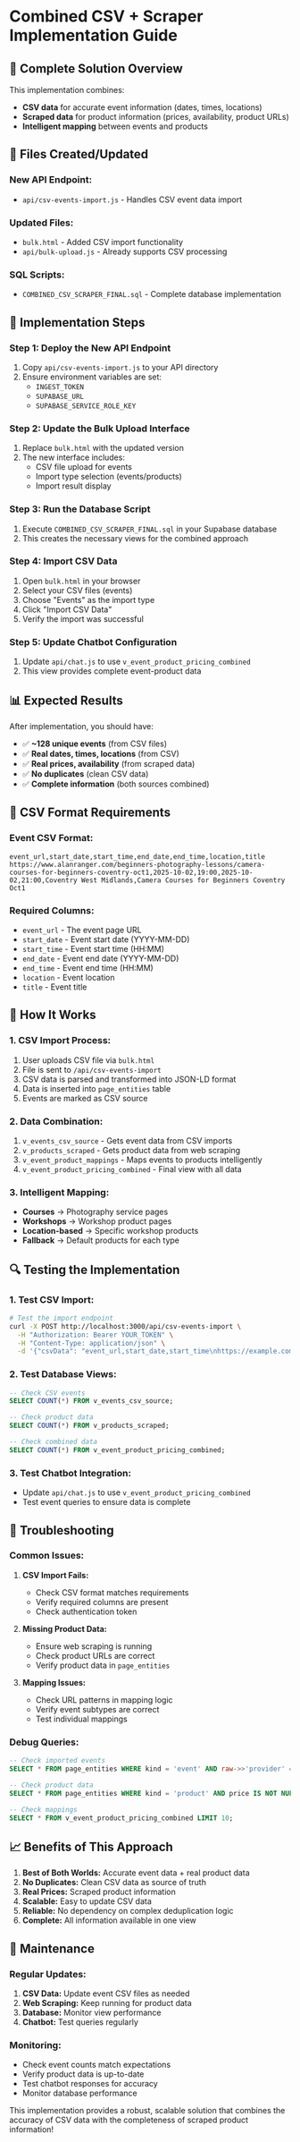 # Combined CSV + Scraper Implementation Guide

## 🎯 **Complete Solution Overview**

This implementation combines:
- **CSV data** for accurate event information (dates, times, locations)
- **Scraped data** for product information (prices, availability, product URLs)
- **Intelligent mapping** between events and products

## 📁 **Files Created/Updated**

### **New API Endpoint:**
- `api/csv-events-import.js` - Handles CSV event data import

### **Updated Files:**
- `bulk.html` - Added CSV import functionality
- `api/bulk-upload.js` - Already supports CSV processing

### **SQL Scripts:**
- `COMBINED_CSV_SCRAPER_FINAL.sql` - Complete database implementation

## 🚀 **Implementation Steps**

### **Step 1: Deploy the New API Endpoint**
1. Copy `api/csv-events-import.js` to your API directory
2. Ensure environment variables are set:
   - `INGEST_TOKEN`
   - `SUPABASE_URL`
   - `SUPABASE_SERVICE_ROLE_KEY`

### **Step 2: Update the Bulk Upload Interface**
1. Replace `bulk.html` with the updated version
2. The new interface includes:
   - CSV file upload for events
   - Import type selection (events/products)
   - Import result display

### **Step 3: Run the Database Script**
1. Execute `COMBINED_CSV_SCRAPER_FINAL.sql` in your Supabase database
2. This creates the necessary views for the combined approach

### **Step 4: Import CSV Data**
1. Open `bulk.html` in your browser
2. Select your CSV files (events)
3. Choose "Events" as the import type
4. Click "Import CSV Data"
5. Verify the import was successful

### **Step 5: Update Chatbot Configuration**
1. Update `api/chat.js` to use `v_event_product_pricing_combined`
2. This view provides complete event-product data

## 📊 **Expected Results**

After implementation, you should have:

- ✅ **~128 unique events** (from CSV files)
- ✅ **Real dates, times, locations** (from CSV)
- ✅ **Real prices, availability** (from scraped data)
- ✅ **No duplicates** (clean CSV data)
- ✅ **Complete information** (both sources combined)

## 🔧 **CSV Format Requirements**

### **Event CSV Format:**
```csv
event_url,start_date,start_time,end_date,end_time,location,title
https://www.alanranger.com/beginners-photography-lessons/camera-courses-for-beginners-coventry-oct1,2025-10-02,19:00,2025-10-02,21:00,Coventry West Midlands,Camera Courses for Beginners Coventry Oct1
```

### **Required Columns:**
- `event_url` - The event page URL
- `start_date` - Event start date (YYYY-MM-DD)
- `start_time` - Event start time (HH:MM)
- `end_date` - Event end date (YYYY-MM-DD)
- `end_time` - Event end time (HH:MM)
- `location` - Event location
- `title` - Event title

## 🎯 **How It Works**

### **1. CSV Import Process:**
1. User uploads CSV file via `bulk.html`
2. File is sent to `/api/csv-events-import`
3. CSV data is parsed and transformed into JSON-LD format
4. Data is inserted into `page_entities` table
5. Events are marked as CSV source

### **2. Data Combination:**
1. `v_events_csv_source` - Gets event data from CSV imports
2. `v_products_scraped` - Gets product data from web scraping
3. `v_event_product_mappings` - Maps events to products intelligently
4. `v_event_product_pricing_combined` - Final view with all data

### **3. Intelligent Mapping:**
- **Courses** → Photography service pages
- **Workshops** → Workshop product pages
- **Location-based** → Specific workshop products
- **Fallback** → Default products for each type

## 🔍 **Testing the Implementation**

### **1. Test CSV Import:**
```bash
# Test the import endpoint
curl -X POST http://localhost:3000/api/csv-events-import \
  -H "Authorization: Bearer YOUR_TOKEN" \
  -H "Content-Type: application/json" \
  -d '{"csvData": "event_url,start_date,start_time\nhttps://example.com,2025-10-02,19:00", "csvType": "events"}'
```

### **2. Test Database Views:**
```sql
-- Check CSV events
SELECT COUNT(*) FROM v_events_csv_source;

-- Check product data
SELECT COUNT(*) FROM v_products_scraped;

-- Check combined data
SELECT COUNT(*) FROM v_event_product_pricing_combined;
```

### **3. Test Chatbot Integration:**
- Update `api/chat.js` to use `v_event_product_pricing_combined`
- Test event queries to ensure data is complete

## 🚨 **Troubleshooting**

### **Common Issues:**

1. **CSV Import Fails:**
   - Check CSV format matches requirements
   - Verify required columns are present
   - Check authentication token

2. **Missing Product Data:**
   - Ensure web scraping is running
   - Check product URLs are correct
   - Verify product data in `page_entities`

3. **Mapping Issues:**
   - Check URL patterns in mapping logic
   - Verify event subtypes are correct
   - Test individual mappings

### **Debug Queries:**
```sql
-- Check imported events
SELECT * FROM page_entities WHERE kind = 'event' AND raw->>'provider' = 'Alan Ranger Photography';

-- Check product data
SELECT * FROM page_entities WHERE kind = 'product' AND price IS NOT NULL;

-- Check mappings
SELECT * FROM v_event_product_pricing_combined LIMIT 10;
```

## 📈 **Benefits of This Approach**

1. **Best of Both Worlds:** Accurate event data + real product data
2. **No Duplicates:** Clean CSV data as source of truth
3. **Real Prices:** Scraped product information
4. **Scalable:** Easy to update CSV data
5. **Reliable:** No dependency on complex deduplication logic
6. **Complete:** All information available in one view

## 🔄 **Maintenance**

### **Regular Updates:**
1. **CSV Data:** Update event CSV files as needed
2. **Web Scraping:** Keep running for product data
3. **Database:** Monitor view performance
4. **Chatbot:** Test queries regularly

### **Monitoring:**
- Check event counts match expectations
- Verify product data is up-to-date
- Test chatbot responses for accuracy
- Monitor database performance

This implementation provides a robust, scalable solution that combines the accuracy of CSV data with the completeness of scraped product information!



